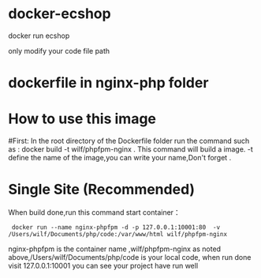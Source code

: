 # docker-ecshop
docker run ecshop

only modify your code file path

# dockerfile in nginx-php folder
# How to use this image
#First:
In the root directory of the Dockerfile folder run the command such as :
	docker build -t wilf/phpfpm-nginx .
This command will build a image. -t define the name of the image,you can write your name,Don't forget .


# Single Site (Recommended)
When build done,run this command start container：

     docker run --name nginx-phpfpm -d -p 127.0.0.1:10001:80  -v /Users/wilf/Documents/php/code:/var/www/html wilf/phpfpm-nginx

nginx-phpfpm is the container name ,wilf/phpfpm-nginx as noted above,/Users/wilf/Documents/php/code is your local code, when run done
visit 127.0.0.1:10001 you can see your project have run well
